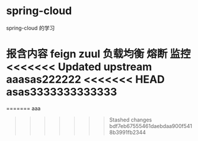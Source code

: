 # spring-cloud
spring-cloud 的学习

报含内容
feign
zuul
负载均衡
熔断
监控
<<<<<<< Updated upstream
aaasas222222
<<<<<<< HEAD
asas3333333333333
=======
=======
aaa
>>>>>>> Stashed changes
>>>>>>> bdf7eb67555461daebdaa900f5418b3991fb2344
